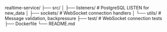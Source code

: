 realtime-service/
├── src/
│   ├── listeners/      # PostgreSQL LISTEN for new_data
│   ├── sockets/        # WebSocket connection handlers
│   └── utils/          # Message validation, backpressure
├── test/               # WebSocket connection tests
├── Dockerfile
└── README.md